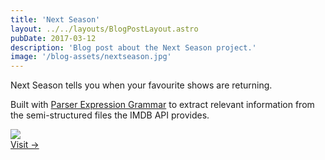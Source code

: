 ```yaml
---
title: 'Next Season'
layout: ../../layouts/BlogPostLayout.astro
pubDate: 2017-03-12
description: 'Blog post about the Next Season project.'
image: '/blog-assets/nextseason.jpg'
---
```


Next Season tells you when your favourite shows are returning.

Built with [Parser Expression Grammar](https://en.wikipedia.org/wiki/Parsing_expression_grammar) to extract relevant information from the semi-structured files the IMDB API provides.

<div class="project-card">
  <img src="/blog-assets/nextseason.jpg" />
  <div>
    <a href="http://nextseason.dev.igornadj.io">
      Visit →
    </a>
  </div>
</div>
